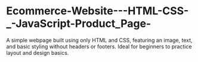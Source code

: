 # Ecommerce-Website---HTML-CSS-_-JavaScript-Product_Page-
A simple webpage built using only HTML and CSS, featuring an image, text, and basic styling without headers or footers. Ideal for beginners to practice layout and design basics.
